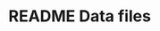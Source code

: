 # README Data files

<!--If you add your own datasets, it is good practice to add the following information to the README:
 * Creation date
 * Creator
 * Size
 * Description of what is in the data
 * How to read it.

For software/scripts you add:
 * Description of what the software does
 * How to run the software
-->
